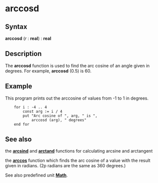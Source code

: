 
# arccosd

## Syntax
**arccosd** (_r_ : **real**) : **real**

## Description
The **arccosd** function is used to find the arc cosine of an angle given in degrees. For example, **arccosd** (0.5) is 60.


## Example
This program prints out the arccosine of values from -1 to 1 in degrees.

        for i : -4 .. 4
            const arg := i / 4
            put "Arc cosine of ", arg, " is ",
                arccosd (arg), " degrees"
        end for
## See also
the **[arcsind](arcsind.html)** and **[arctand](arctand.html)** functions for calculating arcsine and arctangent

the **[arccos](arccos.html)** function which finds the arc cosine of a value with the result given in radians. (2p radians are the same as 360 degrees.)

See also predefined unit **[Math](mathmodule.html)**.

